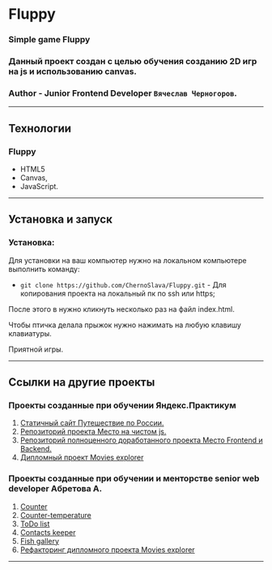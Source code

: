 # Fluppy

### Simple game Fluppy
### Данный проект создан с целью обучения созданию 2D игр на js и использованию canvas. 


### **Author** - Junior Frontend Developer `Вячеслав Черногоров`.

---

## Технологии 

### Fluppy

- HTML5
- Canvas,
- JavaScript.

---
## Установка и запуск


### Установка:

Для установки на ваш компьютер нужно на локальном компьютере выполнить команду: 

- `git clone https://github.com/ChernoSlava/Fluppy.git` - Для копирования проекта на локальный пк по ssh или https;

После этого в нужно кликнуть несколько раз на файл index.html.

Чтобы птичка делала прыжок нужно нажимать на любую клавишу клавиатуры.

Приятной игры.

---

## Ссылки на другие проекты
### Проекты созданные при обучении Яндекс.Практикум

1) [Статичный сайт Путешествие по России.](https://chernoslava.github.io/Russian-travel/)
2) [Репозиторий проекта Место на чистом js.](https://github.com/ChernoSlava/Mesto)
3) [Репозиторий полноценного доработанного проекта Место Frontend и Backend.](https://github.com/ChernoSlava/react-mesto-api-full)
4) [Дипломный проект Movies explorer](https://github.com/ChernoSlava/movies-explorer-frontend)

### Проекты созданные при обучении и менторстве senior web developer Абретова А.

1) [Counter](https://github.com/ChernoSlava/counter)
2) [Counter-temperature](https://github.com/ChernoSlava/counter-temperature)
3) [ToDo list](https://github.com/ChernoSlava/ToDo)
4) [Contacts keeper](https://github.com/ChernoSlava/contacts-keeper)
4) [Fish gallery](https://github.com/ChernoSlava/fish-gallery)
5) [Рефакторинг дипломного проекта Movies explorer](https://github.com/ChernoSlava/Movies-exlorer-refactor)
---

